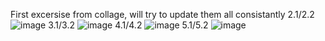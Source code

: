 First excersise from collage, will try to update them all consistantly
2.1/2.2
![image](https://github.com/user-attachments/assets/8d8d4316-7921-4a19-a4c0-28497292b16b)
3.1/3.2
![image](https://github.com/user-attachments/assets/6bbd1934-a3b7-4985-a2eb-e22ba7c27941)
4.1/4.2
![image](https://github.com/user-attachments/assets/e45d67b0-6d60-4097-a5e7-7938922ae855)
5.1/5.2
![image](https://github.com/user-attachments/assets/9f6133f8-eed1-4cf5-99b7-f135d515094c)




